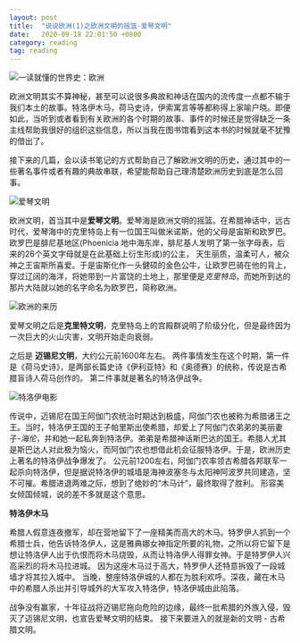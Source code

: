 ```yaml
---
layout: post
title:  "说说欧洲(1)之欧洲文明的摇篮-爱琴文明"
date:   2020-09-18 22:01:50 +0800
category: reading
tag: reading
---
```


![一读就懂的世界史：欧洲](https://img1.doubanio.com/view/subject/l/public/s32306169.jpg)

欧洲文明其实不算神秘，甚至可以说很多典故和神话在国内的流传度一点都不输于我们本土的故事。特洛伊木马，荷马史诗，伊索寓言等等都称得上家喻户晓。即便如此，当听到或者看到有关欧洲的各个时期的故事、事件的时候还是觉得缺乏一条主线帮助我很好的组织这些信息，所以当我在图书馆看到这本书的时候就毫不犹豫的借出了。 

接下来的几篇，会以读书笔记的方式帮助自己了解欧洲文明的历史，通过其中的一些著名事件或者有趣的典故串联，希望能帮助自己理清楚欧洲历史到底是怎么回事。 

![爱琴文明](https://timgsa.baidu.com/timg?image&quality=80&size=b9999_10000&sec=1600448400682&di=7b8bf47b32207c367fb0959ca1fc133b&imgtype=0&src=http%3A%2F%2Fa0.att.hudong.com%2F02%2F51%2F01300543926692147425512777465.jpg)

欧洲文明，首当其中是**爱琴文明**。爱琴海是欧洲文明的摇篮。在希腊神话中，远古时代，爱琴海中的克里特岛上有一位国王叫做米诺斯，他的父母是宙斯和欧罗巴。欧罗巴是腓尼基地区(Phoenicia 地中海东岸，腓尼基人发明了第一张字母表，后来的26个英文字母就是在此基础上衍生形成)的公主， 天生丽质，温柔可人，被众神之王宙斯所喜爱。于是宙斯化作一头健硕的金色公牛，让欧罗巴骑在他的背上，穿过辽阔的海洋，将她带到一片富饶的土地上，那里便是*克里特岛*，而她所到达的那片大陆就以她的名字命名为欧罗巴，简称欧洲。 

![欧洲的来历](https://timgsa.baidu.com/timg?image&quality=80&size=b9999_10000&sec=1600450592815&di=dcd165e8f37f4299ef0cc33890854985&imgtype=0&src=http%3A%2F%2Fgss0.baidu.com%2F9vo3dSag_xI4khGko9WTAnF6hhy%2Fzhidao%2Fpic%2Fitem%2F48540923dd54564ea398a32ab3de9c82d1584f27.jpg)

爱琴文明之后是**克里特文明**，克里特岛上的宫殿群说明了阶级分化，但是最终因为一次巨大的火山灾害，文明开始走向衰弱。 

之后是 **迈锡尼文明**，大约公元前1600年左右。 两件事情发生在这个时期，第一件是《荷马史诗》，是两部长篇史诗《伊利亚特》和《奥德赛》的统称，传说是古希腊盲诗人荷马创作的。 第二件事就是著名的特洛伊战争。

![特洛伊电影](https://timgsa.baidu.com/timg?image&quality=80&size=b9999_10000&sec=1600449627505&di=63d37ab520d46ae7a3404126c495c646&imgtype=0&src=http%3A%2F%2Fimage.tmdb.org%2Ft%2Fp%2Foriginal%2F3Mt64xsMF88cRz08ysJLLV2Qhws.jpg)

传说中，迈锡尼在国王阿伽门农统治时期达到极盛，阿伽门农也被称为希腊诸王之王。当时，特洛伊王国的王子帕里斯出使希腊，却爱上了阿伽门农弟弟的美丽妻子-*海伦*，并和她一起私奔到特洛伊。弟弟是希腊神话斯巴达的国王。希腊人尤其是斯巴达人对此极为恼火，而阿伽门农也想借此机会征服特洛伊。于是，欧洲历史上著名的特洛伊战争爆发了。 公元前1200左右，阿伽门农率领古希腊各邦联军一起杀向特洛伊，但是据说特洛伊的城墙是海神波塞冬与太阳神阿波罗共同建造，坚不可摧。希腊进退两难之际，想到了绝妙的“木马计”，最终取得了胜利。 形容美女倾国倾城，说的差不多就是这个意思。

**特洛伊木马**

希腊人假意连夜撤军，却在营地留下了一座精美而高大的木马。特罗伊人抓到一个希腊士兵，他告诉特洛伊人，这是雅典娜女神指定所要的礼物，之所以将它留下是想让特洛伊人出于仇恨而将木马烧毁，从而让特洛伊人得罪女神。于是特罗伊人兴高采烈的将木马拉进城。 因为这座木马过于高大，特罗伊人还特意拆毁了一段城墙才将其拉入城中。 当晚，整座特洛伊城的人都在为胜利欢呼。深夜，藏在木马中的希腊人杀出并引导城外的大军攻入特洛伊，特洛伊城由此陷落。 

战争没有赢家，十年征战将迈锡尼拖向危险的边缘，最终一批希腊的外族入侵，毁灭了迈锡尼文明，也宣告爱琴文明的结束。 接下来要进入的就是新的文明 - 古希腊文明。 
